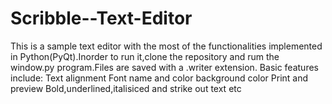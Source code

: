 # Scribble--Text-Editor
This is a sample text editor with the most of the functionalities implemented in Python(PyQt).Inorder to run it,clone the repository and rum the window.py program.Files are saved with a .writer extension.
Basic features include:
Text alignment
Font name and color
background color
Print and preview
Bold,underlined,italisiced and strike out text etc
